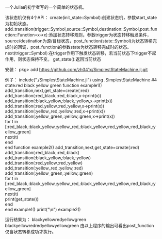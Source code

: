 一个Julia的初学者写的一个简单的状态机。

该状态机仅有4个API：
create(init_state::Symbol):创建状态机，参数start_state为初始状态。
add_transition(trigger::Symbol,source::Symbol,destination::Symbol,post_function::Function=x->x):添加状态转移规则，参数trigger为状态转移触发条件，source/destination为源/目标状态，post_function(state::Symbol)为状态转移完成时的回调，post_function的参数state为状态转移完成时的状态。
next(trigger::Symbol):在trigger作用下触发状态转移，若当前状态下trigger不起作用，则状态保持不变。
get_state():返回当前状态

安装：
pkg> add https://github.com/zh041x/SimplestStateMachine.jl.git

例子：
include("./SimplestStateMachine.jl")
using .SimplestStateMachine
#4 state:red black yellow green
function example1()
    add_transition,next,get_state=create(:red) 
    add_transition(:red_black,:red,:black,x->print(x))    
    add_transition(:black_yellow,:black,:yellow,x->print(x))    
    add_transition(:red_yellow,:red,:yellow,x->print(x))    
    add_transition(:yellow_red,:yellow,:red,x->print(x))    
    add_transition(:yellow_green,:yellow,:green,x->print(x))    
    for t in [:red_black,:black_yellow,:yellow_red,:black_yellow,:red_yellow,:red_black,:yellow_green]    
        next(t)        
    end    
end
function example2()
    add_transition,next,get_state=create(:red)    
    add_transition(:red_black,:red,:black)
    add_transition(:black_yellow,:black,:yellow)    
    add_transition(:red_yellow,:red,:yellow)    
    add_transition(:yellow_red,:yellow,:red)    
    add_transition(:yellow_green,:yellow,:green)    
    for t in [:red_black,:black_yellow,:yellow_red,:black_yellow,:red_yellow,:red_black,:yellow_green]    
        next(t)        
        print(get_state())        
    end    
end
example1()
print("\n")
example2()

运行结果为：
blackyellowredyellowgreen
blackyellowredredyellowyellowgreen
由以上程序的输出可看出post_function仅当状态转移成功才执行。
